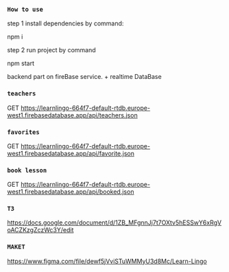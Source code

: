 ### `How to use`

step 1
install dependencies by command:

npm i

step 2
run project by command

npm start

backend part on fireBase service. + realtime DataBase

### `teachers`

GET
https://learnlingo-664f7-default-rtdb.europe-west1.firebasedatabase.app/api/teachers.json

### `favorites`

GET
https://learnlingo-664f7-default-rtdb.europe-west1.firebasedatabase.app/api/favorite.json

### `book lesson`

GET
https://learnlingo-664f7-default-rtdb.europe-west1.firebasedatabase.app/api/booked.json

### `ТЗ`

https://docs.google.com/document/d/1ZB_MFgnnJj7t7OXtv5hESSwY6xRgVoACZKzgZczWc3Y/edit

### `МАКЕТ`

https://www.figma.com/file/dewf5jVviSTuWMMyU3d8Mc/Learn-Lingo
